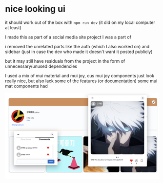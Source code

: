 # nice looking ui

it should work out of the box with `npm run dev` (it did on my local computer at least)

I made this as part of a social media site project I was a part of

i removed the unrelated parts like the auth (which I also worked on) and sidebar (just in case the dev who made it doesn't want it posted publicly)

but it may still have residuals from the project in the form of unnecessary/unused dependencies

I used a mix of mui material and mui joy, cus mui joy components just look really nice, but also lack some of the features (or documentation) some mui mat components had

![preview image](https://github.com/hoch98/nice-looking-profile-ui/blob/main/preview.png?raw=true)
